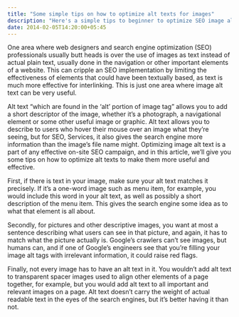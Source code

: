 ```yaml
---
title: "Some simple tips on how to optimize alt texts for images"
description: "Here's a simple tips to beginner to optimize SEO image alt tags for images."
date: 2014-02-05T14:20:00+05:45
---
```


One area where web designers and search engine optimization (SEO) professionals usually butt heads is over the use of images as text instead of actual plain text, usually done in the navigation or other important elements of a website. This can cripple an SEO implementation by limiting the effectiveness of elements that could have been textually based, as text is much more effective for interlinking. This is just one area where image alt text can be very useful.

Alt text “which are found in the ‘alt’ portion of image tag” allows you to add a short descriptor of the image, whether it’s a photograph, a navigational element or some other useful image or graphic. Alt text allows you to describe to users who hover their mouse over an image what they’re seeing, but for SEO, Services, it also gives the search engine more information than the image’s file name might. Optimizing image alt text is a part of any effective on-site SEO campaign, and in this article, we’ll give you some tips on how to optimize alt texts to make them more useful and effective.

First, if there is text in your image, make sure your alt text matches it precisely. If it’s a one-word image such as menu item, for example, you would include this word in your alt text, as well as possibly a short description of the menu item. This gives the search engine some idea as to what that element is all about.

Secondly, for pictures and other descriptive images, you want at most a sentence describing what users can see in that picture, and again, it has to match what the picture actually is. Google’s crawlers can’t see images, but humans can, and if one of Google’s engineers see that you’re filling your image alt tags with irrelevant information, it could raise red flags.

Finally, not every image has to have an alt text in it. You wouldn’t add alt text to transparent spacer images used to align other elements of a page together, for example, but you would add alt text to all important and relevant images on a page. Alt text doesn’t carry the weight of actual readable text in the eyes of the search engines, but it’s better having it than not.
